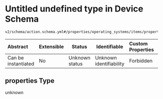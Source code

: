 # Untitled undefined type in Device Schema

```txt
v2/schema/action.schema.yml#/properties/operating_systems/items/properties/steps/items/properties/actions/items/oneOf/14/properties/fastboot:format/properties
```




| Abstract            | Extensible | Status         | Identifiable            | Custom Properties | Additional Properties | Access Restrictions | Defined In                                                           |
| :------------------ | ---------- | -------------- | ----------------------- | :---------------- | --------------------- | ------------------- | -------------------------------------------------------------------- |
| Can be instantiated | No         | Unknown status | Unknown identifiability | Forbidden         | Allowed               | none                | [device.schema.json\*](../device.schema.json "open original schema") |

## properties Type

unknown
